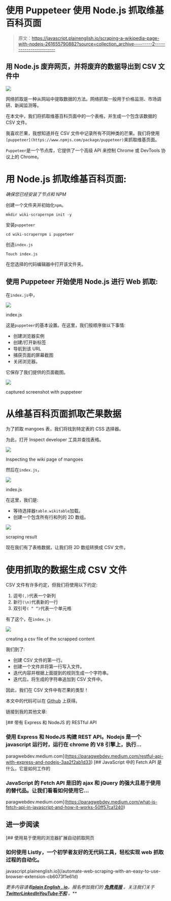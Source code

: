 # 使用 Puppeteer 使用 Node.js 抓取维基百科页面

> 原文：<https://javascript.plainenglish.io/scraping-a-wikipedia-page-with-nodejs-261655790882?source=collection_archive---------2----------------------->

## 用 Node.js 废弃网页，并将废弃的数据导出到 CSV 文件中

![](img/067804af9367adf1eec43f1f274b04c0.png)

网络抓取是一种从网站中提取数据的方法。网络抓取一般用于价格监测、市场调研、新闻监测等。

在本文中，我们将抓取维基百科页面中的一个表格，并生成一个包含该数据的 CSV 文件。

我喜欢芒果，我想知道并在 CSV 文件中记录所有不同种类的芒果。我们将使用`[puppeteer](https://www.npmjs.com/package/puppeteer)`来抓取维基页面。

`Puppeteer`是一个节点库，它提供了一个高级 API 来控制 Chrome 或 DevTools 协议上的 Chrome。

# 用 Node.js 抓取维基百科页面:

*确保您已经安装了节点和 NPM*

创建一个文件夹并初始化`npm`。

```
mkdir wiki-scrapernpm init -y
```

安装`puppeteer`

```
cd wiki-scrapernpm i puppeteer
```

创造`index.js`

```
Touch index.js
```

在您选择的代码编辑器中打开该文件夹。

## 使用 Puppeteer 开始使用 Node.js 进行 Web 抓取:

在`index.js`中，

![](img/68035735268cb044b723566bc6558983.png)

index.js

这是`puppeteer`的基本设置。在这里，我们按顺序做以下事情:

*   创建浏览器实例
*   创建/打开新标签
*   导航到该 URL
*   捕获页面的屏幕截图
*   关闭浏览器。

它保存了我们提供的页面截图。

![](img/d35a93a9da57e2e3b1ed3cfffa84a2d1.png)

captured screenshot with puppeteer

# 从维基百科页面抓取芒果数据

为了抓取 mangoes 表，我们将找到特定表的 CSS 选择器。

为此，打开 Inspect developer 工具并查找表格。

![](img/b4897c57e1e7d1dfa2ead89f8c09097d.png)

Inspecting the wiki page of mangoes

然后在`index.js`，

![](img/d30730ae09842a66d5a1f7d6a56642db.png)

index.js

在这里，我们是:

*   等待选择器`table.wikitable`加载。
*   创建一个包含所有行和列的 2D 数组。

![](img/a3807aee61d666d11e9c5798aeee9dba.png)

scraping result

现在我们有了表格数据，让我们将 2D 数组转换成 CSV 文件。

# 使用抓取的数据生成 CSV 文件

CSV 文件有许多约定，但我们将使用以下约定:

1.  逗号`(,)`代表一个新列
2.  新行`(\n)`代表新的一行
3.  双引号`( “ ”)`代表一个单元格

有了这个，在`index.js`

![](img/fa899e3f072e66889e8cc8f68f160cb7.png)

creating a csv file of the scrapped content

我们到了:

*   创建 CSV 文件的第一行。
*   创建一个文件并将第一行写入文件。
*   迭代内容并根据上面提到的规则生成一个字符串。
*   迭代后，将生成的字符串追加到 CSV 文件中。

因此，我们在 CSV 文件中有芒果的类型！

本文中的代码可以在 [Github](https://github.com/S0npaRi11/wiki-scraper) 上获得。

链接到我的其他文章:

[](https://paragwebdev.medium.com/restful-api-with-express-and-nodejs-3aa2f2ab1d33) [## 带有 Express 和 NodeJS 的 RESTful API

### 使用 Express 和 NodeJS 构建 REST API。Nodejs 是一个 javascript 运行时，运行在 chrome 的 V8 引擎上，执行…

paragwebdev.medium.com](https://paragwebdev.medium.com/restful-api-with-express-and-nodejs-3aa2f2ab1d33) [](https://paragwebdev.medium.com/what-is-fetch-api-in-javascript-and-how-it-works-50ff57ca1240) [## JavaScript 中的 Fetch API 是什么，它是如何工作的

### JavaScript 的 Fetch API 是旧的 ajax 和 jQuery 的强大且易于使用的替代品。让我们看看如何使用它…

paragwebdev.medium.com](https://paragwebdev.medium.com/what-is-fetch-api-in-javascript-and-how-it-works-50ff57ca1240) 

## 进一步阅读

[](/automate-web-scraping-with-an-easy-to-use-browser-extension-cb6073f1e61d) [## 使用易于使用的浏览器扩展自动抓取网页

### 如何使用 Listly，一个初学者友好的无代码工具，轻松实现 web 抓取过程的自动化。

javascript.plainenglish.io](/automate-web-scraping-with-an-easy-to-use-browser-extension-cb6073f1e61d) 

*更多内容请看*[***plain English . io***](https://plainenglish.io/)*。报名参加我们的* [***免费周报***](http://newsletter.plainenglish.io/) *。关注我们关于*[***Twitter***](https://twitter.com/inPlainEngHQ)[***LinkedIn***](https://www.linkedin.com/company/inplainenglish/)*[***YouTube***](https://www.youtube.com/channel/UCtipWUghju290NWcn8jhyAw)*[***不和***](https://discord.gg/GtDtUAvyhW) *。***